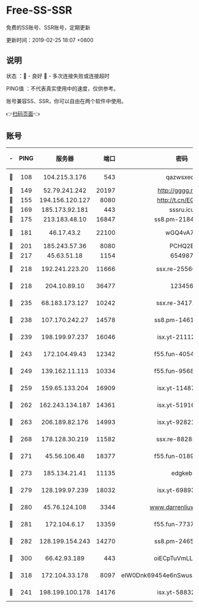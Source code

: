 # Free-SS-SSR

免费的SS账号、SSR账号，定期更新

更新时间：2019-02-25 18:07 +0800

## 说明

状态     ：🙂 - 良好 🙁 - 多次连接失败或连接超时

PING值   ：不代表真实使用中的速度，仅供参考。

账号兼容SS、SSR，你可以自由在两个软件中使用。

👉[扫码页面](https://liesauer.github.io/free-ss-ssr.github.io/)👈

## 账号

|-|PING|服务器|端口|密码|加密方式|区域|
|:----:|:----:|:-----:|-----:|:----:|:----:|:----:|
|🙂|108|104.215.3.176|543|qazwsxedc|aes-256-gcm|JP|
|🙂|149|52.79.241.242|20197|http://gggg.rocks|chacha20|KR|
|🙂|155|194.156.120.127|8080|http://t.cn/EGJIyrl|rc4-md5|RU|
|🙂|169|185.173.92.181|443|sssru.icu|rc4-md5|RU|
|🙂|175|213.183.48.10|16847|ss8.pm-21844006|rc4-md5|RU|
|🙂|181|46.17.43.2|22100|wGQ4vA7D|aes-256-gcm|RU|
|🙂|201|185.243.57.36|8080|PCHQ2E|rc4-md5|US|
|🙂|217|45.63.51.18|1154|654987|chacha20|US|
|🙂|218|192.241.223.20|11666|ssx.re-25566820|aes-256-cfb|US|
|🙂|218|204.10.89.10|36477|123456|aes-256-cfb|US|
|🙂|235|68.183.173.127|10242|ssx.re-34172172|aes-256-cfb|US|
|🙂|238|107.170.242.27|14578|ss8.pm-14613158|aes-256-cfb|US|
|🙂|239|198.199.97.237|16046|isx.yt-21112673|aes-256-cfb|US|
|🙂|243|172.104.49.43|12342|f55.fun-40543073|aes-256-cfb|SG|
|🙂|249|139.162.11.113|10334|f55.fun-95689731|aes-256-cfb|SG|
|🙂|259|159.65.133.204|16909|isx.yt-11487806|aes-256-cfb|SG|
|🙂|262|162.243.134.187|14361|isx.yt-51916584|aes-256-cfb|US|
|🙂|263|206.189.82.176|14993|isx.yt-92821562|aes-256-cfb|SG|
|🙂|268|178.128.30.219|11582|ssx.re-88285477|aes-256-cfb|SG|
|🙂|271|45.56.106.48|18377|f55.fun-01898711|aes-256-cfb|US|
|🙂|273|185.134.21.41|11135|edgkeb|aes-256-cfb|GB|
|🙂|279|128.199.97.239|18032|isx.yt-69893978|aes-256-cfb|SG|
|🙂|280|45.76.124.108|3344|www.darrenliuwei.com|aes-256-cfb|AU|
|🙂|281|172.104.6.17|13359|f55.fun-77379791|aes-256-cfb|US|
|🙂|282|128.199.154.243|14270|ss8.pm-24650269|aes-256-cfb|SG|
|🙂|300|66.42.93.189|443|oiECpTuVmLLxk4Ts|aes-256-cfb|US|
|🙂|318|172.104.33.178|8097|eIW0Dnk69454e6nSwuspv9DmS201tQ0D|aes-256-cfb|SG|
|🙂|241|198.199.100.178|14176|isx.yt-58832858|aes-256-cfb|US|
